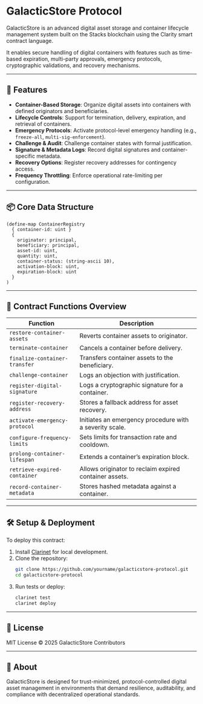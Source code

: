 # GalacticStore Protocol

GalacticStore is an advanced digital asset storage and container lifecycle management system built on the Stacks blockchain using the Clarity smart contract language.

It enables secure handling of digital containers with features such as time-based expiration, multi-party approvals, emergency protocols, cryptographic validations, and recovery mechanisms.

---

## 🚀 Features

- **Container-Based Storage**: Organize digital assets into containers with defined originators and beneficiaries.
- **Lifecycle Controls**: Support for termination, delivery, expiration, and retrieval of containers.
- **Emergency Protocols**: Activate protocol-level emergency handling (e.g., `freeze-all`, `multi-sig-enforcement`).
- **Challenge & Audit**: Challenge container states with formal justification.
- **Signature & Metadata Logs**: Record digital signatures and container-specific metadata.
- **Recovery Options**: Register recovery addresses for contingency access.
- **Frequency Throttling**: Enforce operational rate-limiting per configuration.

---

## 📦 Core Data Structure

```clarity
(define-map ContainerRegistry
  { container-id: uint }
  {
    originator: principal,
    beneficiary: principal,
    asset-id: uint,
    quantity: uint,
    container-status: (string-ascii 10),
    activation-block: uint,
    expiration-block: uint
  }
)
```

---

## 🔧 Contract Functions Overview

| Function | Description |
|---------|-------------|
| `restore-container-assets` | Reverts container assets to originator. |
| `terminate-container` | Cancels a container before delivery. |
| `finalize-container-transfer` | Transfers container assets to the beneficiary. |
| `challenge-container` | Logs an objection with justification. |
| `register-digital-signature` | Logs a cryptographic signature for a container. |
| `register-recovery-address` | Stores a fallback address for asset recovery. |
| `activate-emergency-protocol` | Initiates an emergency procedure with a severity scale. |
| `configure-frequency-limits` | Sets limits for transaction rate and cooldown. |
| `prolong-container-lifespan` | Extends a container’s expiration block. |
| `retrieve-expired-container` | Allows originator to reclaim expired container assets. |
| `record-container-metadata` | Stores hashed metadata against a container. |

---

## 🛠 Setup & Deployment

To deploy this contract:

1. Install [Clarinet](https://docs.stacks.co/clarity/clarinet-cli) for local development.
2. Clone the repository:
   ```bash
   git clone https://github.com/yourname/galacticstore-protocol.git
   cd galacticstore-protocol
   ```
3. Run tests or deploy:
   ```bash
   clarinet test
   clarinet deploy
   ```

---

## 📄 License

MIT License © 2025 GalacticStore Contributors

---

## 🌌 About

GalacticStore is designed for trust-minimized, protocol-controlled digital asset management in environments that demand resilience, auditability, and compliance with decentralized operational standards.

